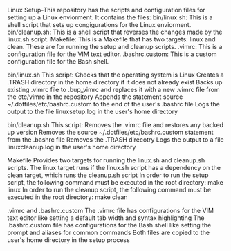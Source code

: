 Linux Setup-This repository has the scripts and configuration files for setting up a Linux enviorment. It contains the files:
bin/linux.sh: This is a shell script that sets up congigurations for the Linux enviorment.
bin/cleanup.sh: This is a shell script that reverses the changes made by the linux.sh script.
Makefile: This is a Makefile that has two targets: linux and clean. These are for running the setup and cleanup scripts.
.vimrc: This is a configuration file for the VIM text editor. 
.bashrc.custom: This is a custom configuration file for the Bash shell.

bin/linux.sh
This script: 
Checks that the operating system is Linux
Creates a .TRASH directory in the home directory if it does not already exist
Backs up existing .vimrc file to .bup_vimrc and replaces it with a new .vimrc file from the etc/vimrc in the repository
Appends the statement source ~/.dotfiles/etc/bashrc.custom to the end of the user's .bashrc file
Logs the output to the file linuxsetup.log in the user's home directory 

bin/cleanup.sh
This script:
Removes the .vimrc file and restores any backed up version
Removes the source ~/.dotfiles/etc/bashrc.custom statement from the .bashrc file 
Removes the .TRASH direcotry 
Logs the output to a file linuxcleanup.log in the user's home directory 

Makefile
Provides two targets for running the linux.sh and cleanup.sh scripts.
The linux target runs if the linux.sh script has a dependency on the clean target, which runs the cleanup.sh script
In order to run the setup script, the following command must be executed in the root directory:
make linux 
In order to run the cleanup script, the following command must be executed in the root directory:
make clean

.vimrc and .bashrc.custom
The .vimrc file has configurations for the VIM text editor like setting a default tab width and syntax highlighting
The .bashrc.custom file has configurations for the Bash shell like setting the prompt and aliases for common commands 
Both files are copied to the user's home directory in the setup process
